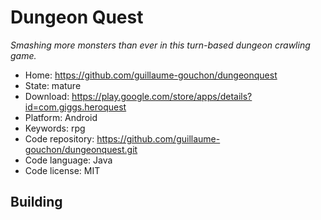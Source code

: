 # Dungeon Quest

_Smashing more monsters than ever in this turn-based dungeon crawling game._

- Home: https://github.com/guillaume-gouchon/dungeonquest
- State: mature
- Download: https://play.google.com/store/apps/details?id=com.giggs.heroquest
- Platform: Android
- Keywords: rpg
- Code repository: https://github.com/guillaume-gouchon/dungeonquest.git
- Code language: Java
- Code license: MIT

## Building

